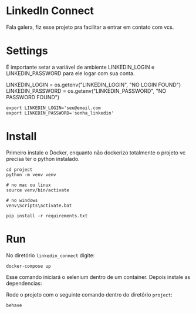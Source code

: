 # LinkedIn Connect

Fala galera, fiz esse projeto pra facilitar a entrar em contato com vcs.

# Settings
É importante setar a variável de ambiente LINKEDIN_LOGIN e LINKEDIN_PASSWORD para ele logar com sua conta.
 
LINKEDIN_LOGIN = os.getenv("LINKEDIN_LOGIN", "NO LOGIN FOUND")
LINKEDIN_PASSWORD = os.getenv("LINKEDIN_PASSWORD", "NO PASSWORD FOUND")

```
export LINKEDIN_LOGIN='seu@email.com
export LINKEDIN_PASSWORD='senha_linkedin'
```


# Install
Primeiro instale o Docker, enquanto não dockerizo totalmente o projeto vc precisa ter o python instalado.
```
cd project
python -m venv venv

# no mac ou linux
source venv/bin/activate

# no windows
venv\Scripts\activate.bat

pip install -r requirements.txt 

```
# Run
No diretório `linkedin_connect` digite:
```
docker-compose up
```
Esse comando iniciará o selenium dentro de um container. Depois instale as dependencias:

Rode o projeto com o seguinte comando dentro do diretório `project`:
```
behave
```
